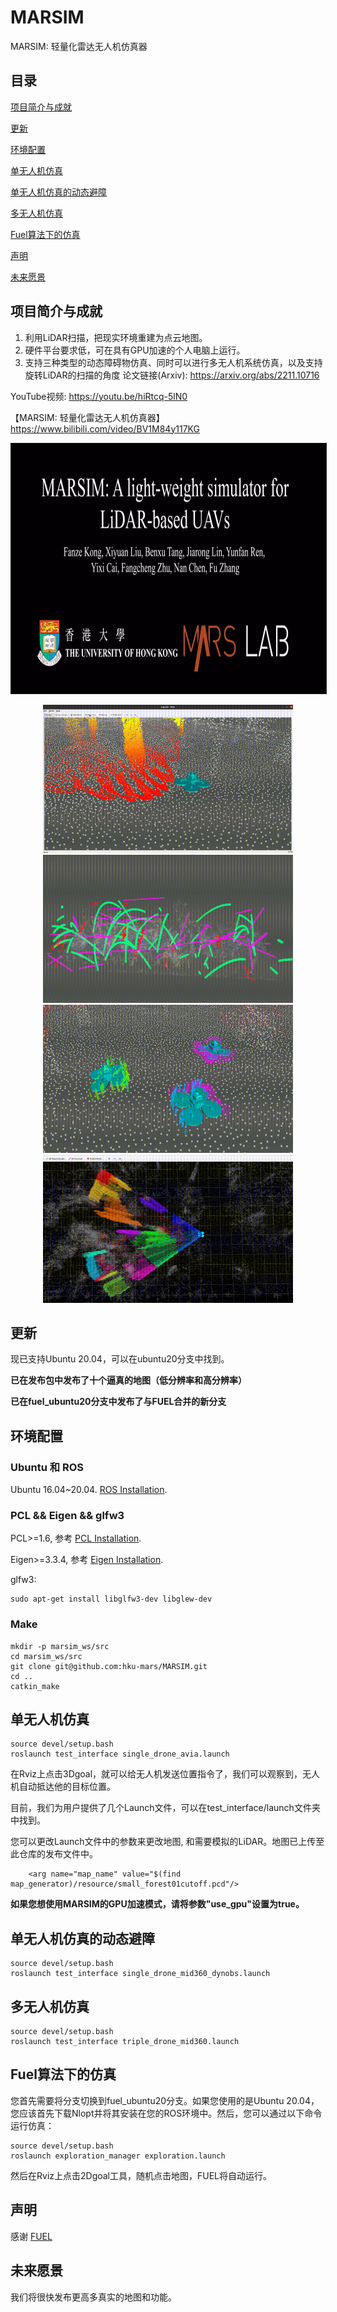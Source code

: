 # MARSIM
MARSIM: 轻量化雷达无人机仿真器
## 目录
[项目简介与成就](#项目简介与成就) 

[更新](#更新) 

[环境配置](#环境配置) 

[单无人机仿真](#单无人机仿真) 

[单无人机仿真的动态避障](#单无人机仿真的动态避障) 

[多无人机仿真](#多无人机仿真) 

[Fuel算法下的仿真](#Fuel算法下的仿真) 

[声明](#声明)

[未来愿景](#未来愿景)

## 项目简介与成就
1. 利用LiDAR扫描，把现实环境重建为点云地图。
2. 硬件平台要求低，可在具有GPU加速的个人电脑上运行。
3. 支持三种类型的动态障碍物仿真、同时可以进行多无人机系统仿真，以及支持旋转LiDAR的扫描的角度
论文链接(Arxiv): https://arxiv.org/abs/2211.10716

YouTube视频: https://youtu.be/hiRtcq-5lN0 

【MARSIM: 轻量化雷达无人机仿真器】 https://www.bilibili.com/video/BV1M84y117KG

<p align="center">
  <a href="https://youtu.be/hiRtcq-5lN0" target="_blank"><img src="figures/coverfigure.png" alt="video" width="800" height="400" border="1" /></a>
</p>

<p align="center">

  <img src="figures/readme_setgoal.gif" width = "400" height = "237"/>

  <img src="figures/readme_dynobs.gif" width = "400" height = "237"/>


  <img src="figures/readme_multiuav.gif" width = "400" height = "237"/>


  <img src="figures/readme_exploration.gif" width = "400" height = "237"/>
</p>

## 更新

现已支持Ubuntu 20.04，可以在ubuntu20分支中找到。


**已在发布包中发布了十个逼真的地图（低分辨率和高分辨率）**

**已在fuel_ubuntu20分支中发布了与FUEL合并的新分支**



## 环境配置

### Ubuntu 和 ROS

Ubuntu 16.04~20.04.  [ROS Installation](http://wiki.ros.org/ROS/Installation).

### PCL && Eigen && glfw3

PCL>=1.6, 参考 [PCL Installation](https://pointclouds.org/). 

Eigen>=3.3.4, 参考 [Eigen Installation](https://eigen.tuxfamily.org/index.php?title=Main_Page).

glfw3:
```
sudo apt-get install libglfw3-dev libglew-dev
```

### Make
```
mkdir -p marsim_ws/src
cd marsim_ws/src
git clone git@github.com:hku-mars/MARSIM.git
cd ..
catkin_make
```

## 单无人机仿真

```
source devel/setup.bash
roslaunch test_interface single_drone_avia.launch
```
在Rviz上点击3Dgoal，就可以给无人机发送位置指令了，我们可以观察到，无人机自动抵达他的目标位置。

目前，我们为用户提供了几个Launch文件，可以在test_interface/launch文件夹中找到。

您可以更改Launch文件中的参数来更改地图, 和需要模拟的LiDAR。地图已上传至此仓库的发布文件中。

```
    <arg name="map_name" value="$(find map_generator)/resource/small_forest01cutoff.pcd"/>

```

**如果您想使用MARSIM的GPU加速模式，请将参数"use_gpu"设置为true。**

## 单无人机仿真的动态避障
```
source devel/setup.bash
roslaunch test_interface single_drone_mid360_dynobs.launch
```

## 多无人机仿真
```
source devel/setup.bash
roslaunch test_interface triple_drone_mid360.launch
```

## Fuel算法下的仿真

您首先需要将分支切换到fuel_ubuntu20分支。如果您使用的是Ubuntu 20.04，您应该首先下载Nlopt并将其安装在您的ROS环境中。然后，您可以通过以下命令运行仿真：

```
source devel/setup.bash
roslaunch exploration_manager exploration.launch
```
然后在Rviz上点击2Dgoal工具，随机点击地图，FUEL将自动运行。

## 声明
感谢 [FUEL](https://github.com/HKUST-Aerial-Robotics/FUEL.git)

## 未来愿景
我们将很快发布更高多真实的地图和功能。

